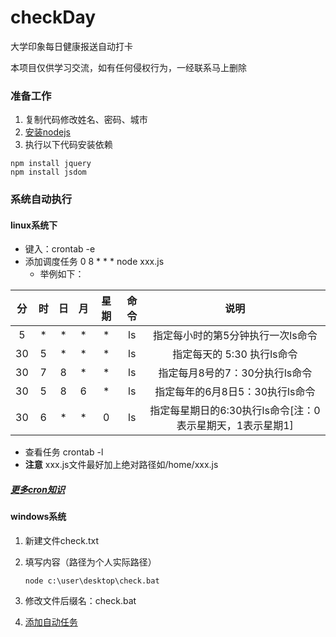 # checkDay
大学印象每日健康报送自动打卡

本项目仅供学习交流，如有任何侵权行为，一经联系马上删除

### 准备工作
1. 复制代码修改姓名、密码、城市
2. [安装nodejs](https://www.runoob.com/nodejs/nodejs-install-setup.html)
3. 执行以下代码安装依赖
```
npm install jquery
npm install jsdom
```

### 系统自动执行
#### linux系统下
- 键入：crontab  -e
- 添加调度任务 0 8 * * * node xxx.js
  - 举例如下：
  
|分|时|日|月|星期|命令|说明|
|:----:|:----:|:----:|:----:|:----:|:----:|:----:|
|5|*|*|*|*|ls|指定每小时的第5分钟执行一次ls命令|
|30|5|*|*|*|ls|指定每天的 5:30 执行ls命令|
|30|7|8|*|*|ls|指定每月8号的7：30分执行ls命令|
|30|5|8|6|*|ls|指定每年的6月8日5：30执行ls命令|
|30|6|*|*|0|ls|指定每星期日的6:30执行ls命令[注：0表示星期天，1表示星期1]|

- 查看任务 crontab -l
- **注意** xxx.js文件最好加上绝对路径如/home/xxx.js

##### [更多cron知识](http://blogjava.net/freeman1984/archive/2010/09/23/332715.html)

#### windows系统

1. 新建文件check.txt

2. 填写内容（路径为个人实际路径）

   ```
   node c:\user\desktop\check.bat
   ```

3. 修改文件后缀名：check.bat

4. [添加自动任务](https://jingyan.baidu.com/article/d5c4b52bc3a11cda560dc5a7.html)

   